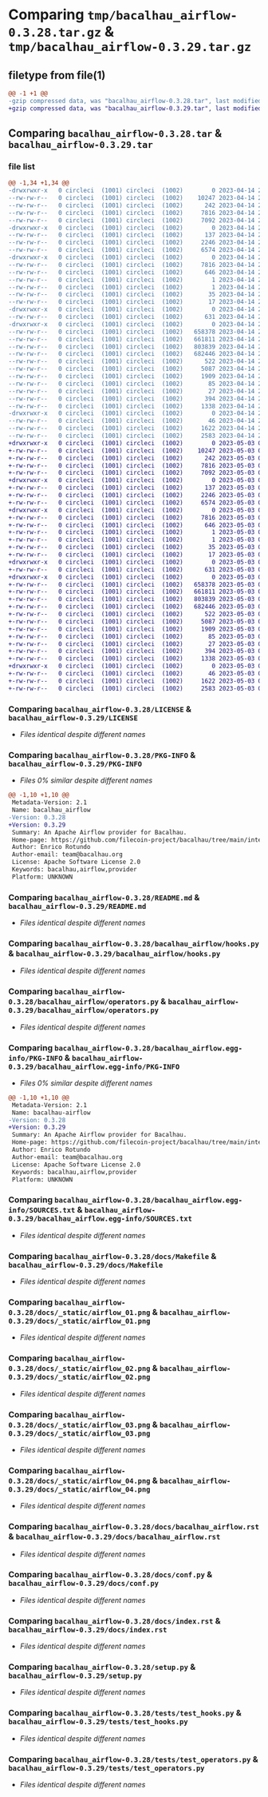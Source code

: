 # Comparing `tmp/bacalhau_airflow-0.3.28.tar.gz` & `tmp/bacalhau_airflow-0.3.29.tar.gz`

## filetype from file(1)

```diff
@@ -1 +1 @@
-gzip compressed data, was "bacalhau_airflow-0.3.28.tar", last modified: Fri Apr 14 23:57:14 2023, max compression
+gzip compressed data, was "bacalhau_airflow-0.3.29.tar", last modified: Wed May  3 01:57:38 2023, max compression
```

## Comparing `bacalhau_airflow-0.3.28.tar` & `bacalhau_airflow-0.3.29.tar`

### file list

```diff
@@ -1,34 +1,34 @@
-drwxrwxr-x   0 circleci  (1001) circleci  (1002)        0 2023-04-14 23:57:14.518700 bacalhau_airflow-0.3.28/
--rw-rw-r--   0 circleci  (1001) circleci  (1002)    10247 2023-04-14 23:56:03.000000 bacalhau_airflow-0.3.28/LICENSE
--rw-rw-r--   0 circleci  (1001) circleci  (1002)      242 2023-04-14 23:56:03.000000 bacalhau_airflow-0.3.28/MANIFEST.in
--rw-rw-r--   0 circleci  (1001) circleci  (1002)     7816 2023-04-14 23:57:14.518700 bacalhau_airflow-0.3.28/PKG-INFO
--rw-rw-r--   0 circleci  (1001) circleci  (1002)     7092 2023-04-14 23:56:03.000000 bacalhau_airflow-0.3.28/README.md
-drwxrwxr-x   0 circleci  (1001) circleci  (1002)        0 2023-04-14 23:57:14.514700 bacalhau_airflow-0.3.28/bacalhau_airflow/
--rw-rw-r--   0 circleci  (1001) circleci  (1002)      137 2023-04-14 23:56:03.000000 bacalhau_airflow-0.3.28/bacalhau_airflow/__init__.py
--rw-rw-r--   0 circleci  (1001) circleci  (1002)     2246 2023-04-14 23:56:03.000000 bacalhau_airflow-0.3.28/bacalhau_airflow/hooks.py
--rw-rw-r--   0 circleci  (1001) circleci  (1002)     6574 2023-04-14 23:56:03.000000 bacalhau_airflow-0.3.28/bacalhau_airflow/operators.py
-drwxrwxr-x   0 circleci  (1001) circleci  (1002)        0 2023-04-14 23:57:14.514700 bacalhau_airflow-0.3.28/bacalhau_airflow.egg-info/
--rw-rw-r--   0 circleci  (1001) circleci  (1002)     7816 2023-04-14 23:57:14.000000 bacalhau_airflow-0.3.28/bacalhau_airflow.egg-info/PKG-INFO
--rw-rw-r--   0 circleci  (1001) circleci  (1002)      646 2023-04-14 23:57:14.000000 bacalhau_airflow-0.3.28/bacalhau_airflow.egg-info/SOURCES.txt
--rw-rw-r--   0 circleci  (1001) circleci  (1002)        1 2023-04-14 23:57:14.000000 bacalhau_airflow-0.3.28/bacalhau_airflow.egg-info/dependency_links.txt
--rw-rw-r--   0 circleci  (1001) circleci  (1002)        1 2023-04-14 23:57:14.000000 bacalhau_airflow-0.3.28/bacalhau_airflow.egg-info/not-zip-safe
--rw-rw-r--   0 circleci  (1001) circleci  (1002)       35 2023-04-14 23:57:14.000000 bacalhau_airflow-0.3.28/bacalhau_airflow.egg-info/requires.txt
--rw-rw-r--   0 circleci  (1001) circleci  (1002)       17 2023-04-14 23:57:14.000000 bacalhau_airflow-0.3.28/bacalhau_airflow.egg-info/top_level.txt
-drwxrwxr-x   0 circleci  (1001) circleci  (1002)        0 2023-04-14 23:57:14.514700 bacalhau_airflow-0.3.28/docs/
--rw-rw-r--   0 circleci  (1001) circleci  (1002)      631 2023-04-14 23:56:03.000000 bacalhau_airflow-0.3.28/docs/Makefile
-drwxrwxr-x   0 circleci  (1001) circleci  (1002)        0 2023-04-14 23:57:14.518700 bacalhau_airflow-0.3.28/docs/_static/
--rw-rw-r--   0 circleci  (1001) circleci  (1002)   658378 2023-04-14 23:56:03.000000 bacalhau_airflow-0.3.28/docs/_static/airflow_01.png
--rw-rw-r--   0 circleci  (1001) circleci  (1002)   661811 2023-04-14 23:56:03.000000 bacalhau_airflow-0.3.28/docs/_static/airflow_02.png
--rw-rw-r--   0 circleci  (1001) circleci  (1002)   803839 2023-04-14 23:56:03.000000 bacalhau_airflow-0.3.28/docs/_static/airflow_03.png
--rw-rw-r--   0 circleci  (1001) circleci  (1002)   682446 2023-04-14 23:56:03.000000 bacalhau_airflow-0.3.28/docs/_static/airflow_04.png
--rw-rw-r--   0 circleci  (1001) circleci  (1002)      522 2023-04-14 23:56:03.000000 bacalhau_airflow-0.3.28/docs/bacalhau_airflow.rst
--rw-rw-r--   0 circleci  (1001) circleci  (1002)     5087 2023-04-14 23:56:03.000000 bacalhau_airflow-0.3.28/docs/conf.py
--rw-rw-r--   0 circleci  (1001) circleci  (1002)     1909 2023-04-14 23:56:03.000000 bacalhau_airflow-0.3.28/docs/index.rst
--rw-rw-r--   0 circleci  (1001) circleci  (1002)       85 2023-04-14 23:56:03.000000 bacalhau_airflow-0.3.28/docs/modules.rst
--rw-rw-r--   0 circleci  (1001) circleci  (1002)       27 2023-04-14 23:56:03.000000 bacalhau_airflow-0.3.28/docs/readme.rst
--rw-rw-r--   0 circleci  (1001) circleci  (1002)      394 2023-04-14 23:57:14.518700 bacalhau_airflow-0.3.28/setup.cfg
--rw-rw-r--   0 circleci  (1001) circleci  (1002)     1338 2023-04-14 23:56:03.000000 bacalhau_airflow-0.3.28/setup.py
-drwxrwxr-x   0 circleci  (1001) circleci  (1002)        0 2023-04-14 23:57:14.518700 bacalhau_airflow-0.3.28/tests/
--rw-rw-r--   0 circleci  (1001) circleci  (1002)       46 2023-04-14 23:56:03.000000 bacalhau_airflow-0.3.28/tests/__init__.py
--rw-rw-r--   0 circleci  (1001) circleci  (1002)     1622 2023-04-14 23:56:03.000000 bacalhau_airflow-0.3.28/tests/test_hooks.py
--rw-rw-r--   0 circleci  (1001) circleci  (1002)     2583 2023-04-14 23:56:03.000000 bacalhau_airflow-0.3.28/tests/test_operators.py
+drwxrwxr-x   0 circleci  (1001) circleci  (1002)        0 2023-05-03 01:57:38.294588 bacalhau_airflow-0.3.29/
+-rw-rw-r--   0 circleci  (1001) circleci  (1002)    10247 2023-05-03 01:56:25.000000 bacalhau_airflow-0.3.29/LICENSE
+-rw-rw-r--   0 circleci  (1001) circleci  (1002)      242 2023-05-03 01:56:25.000000 bacalhau_airflow-0.3.29/MANIFEST.in
+-rw-rw-r--   0 circleci  (1001) circleci  (1002)     7816 2023-05-03 01:57:38.294588 bacalhau_airflow-0.3.29/PKG-INFO
+-rw-rw-r--   0 circleci  (1001) circleci  (1002)     7092 2023-05-03 01:56:25.000000 bacalhau_airflow-0.3.29/README.md
+drwxrwxr-x   0 circleci  (1001) circleci  (1002)        0 2023-05-03 01:57:38.290588 bacalhau_airflow-0.3.29/bacalhau_airflow/
+-rw-rw-r--   0 circleci  (1001) circleci  (1002)      137 2023-05-03 01:56:25.000000 bacalhau_airflow-0.3.29/bacalhau_airflow/__init__.py
+-rw-rw-r--   0 circleci  (1001) circleci  (1002)     2246 2023-05-03 01:56:25.000000 bacalhau_airflow-0.3.29/bacalhau_airflow/hooks.py
+-rw-rw-r--   0 circleci  (1001) circleci  (1002)     6574 2023-05-03 01:56:25.000000 bacalhau_airflow-0.3.29/bacalhau_airflow/operators.py
+drwxrwxr-x   0 circleci  (1001) circleci  (1002)        0 2023-05-03 01:57:38.290588 bacalhau_airflow-0.3.29/bacalhau_airflow.egg-info/
+-rw-rw-r--   0 circleci  (1001) circleci  (1002)     7816 2023-05-03 01:57:38.000000 bacalhau_airflow-0.3.29/bacalhau_airflow.egg-info/PKG-INFO
+-rw-rw-r--   0 circleci  (1001) circleci  (1002)      646 2023-05-03 01:57:38.000000 bacalhau_airflow-0.3.29/bacalhau_airflow.egg-info/SOURCES.txt
+-rw-rw-r--   0 circleci  (1001) circleci  (1002)        1 2023-05-03 01:57:38.000000 bacalhau_airflow-0.3.29/bacalhau_airflow.egg-info/dependency_links.txt
+-rw-rw-r--   0 circleci  (1001) circleci  (1002)        1 2023-05-03 01:57:38.000000 bacalhau_airflow-0.3.29/bacalhau_airflow.egg-info/not-zip-safe
+-rw-rw-r--   0 circleci  (1001) circleci  (1002)       35 2023-05-03 01:57:38.000000 bacalhau_airflow-0.3.29/bacalhau_airflow.egg-info/requires.txt
+-rw-rw-r--   0 circleci  (1001) circleci  (1002)       17 2023-05-03 01:57:38.000000 bacalhau_airflow-0.3.29/bacalhau_airflow.egg-info/top_level.txt
+drwxrwxr-x   0 circleci  (1001) circleci  (1002)        0 2023-05-03 01:57:38.290588 bacalhau_airflow-0.3.29/docs/
+-rw-rw-r--   0 circleci  (1001) circleci  (1002)      631 2023-05-03 01:56:25.000000 bacalhau_airflow-0.3.29/docs/Makefile
+drwxrwxr-x   0 circleci  (1001) circleci  (1002)        0 2023-05-03 01:57:38.290588 bacalhau_airflow-0.3.29/docs/_static/
+-rw-rw-r--   0 circleci  (1001) circleci  (1002)   658378 2023-05-03 01:56:25.000000 bacalhau_airflow-0.3.29/docs/_static/airflow_01.png
+-rw-rw-r--   0 circleci  (1001) circleci  (1002)   661811 2023-05-03 01:56:25.000000 bacalhau_airflow-0.3.29/docs/_static/airflow_02.png
+-rw-rw-r--   0 circleci  (1001) circleci  (1002)   803839 2023-05-03 01:56:25.000000 bacalhau_airflow-0.3.29/docs/_static/airflow_03.png
+-rw-rw-r--   0 circleci  (1001) circleci  (1002)   682446 2023-05-03 01:56:25.000000 bacalhau_airflow-0.3.29/docs/_static/airflow_04.png
+-rw-rw-r--   0 circleci  (1001) circleci  (1002)      522 2023-05-03 01:56:25.000000 bacalhau_airflow-0.3.29/docs/bacalhau_airflow.rst
+-rw-rw-r--   0 circleci  (1001) circleci  (1002)     5087 2023-05-03 01:56:25.000000 bacalhau_airflow-0.3.29/docs/conf.py
+-rw-rw-r--   0 circleci  (1001) circleci  (1002)     1909 2023-05-03 01:56:25.000000 bacalhau_airflow-0.3.29/docs/index.rst
+-rw-rw-r--   0 circleci  (1001) circleci  (1002)       85 2023-05-03 01:56:25.000000 bacalhau_airflow-0.3.29/docs/modules.rst
+-rw-rw-r--   0 circleci  (1001) circleci  (1002)       27 2023-05-03 01:56:25.000000 bacalhau_airflow-0.3.29/docs/readme.rst
+-rw-rw-r--   0 circleci  (1001) circleci  (1002)      394 2023-05-03 01:57:38.294588 bacalhau_airflow-0.3.29/setup.cfg
+-rw-rw-r--   0 circleci  (1001) circleci  (1002)     1338 2023-05-03 01:56:25.000000 bacalhau_airflow-0.3.29/setup.py
+drwxrwxr-x   0 circleci  (1001) circleci  (1002)        0 2023-05-03 01:57:38.294588 bacalhau_airflow-0.3.29/tests/
+-rw-rw-r--   0 circleci  (1001) circleci  (1002)       46 2023-05-03 01:56:25.000000 bacalhau_airflow-0.3.29/tests/__init__.py
+-rw-rw-r--   0 circleci  (1001) circleci  (1002)     1622 2023-05-03 01:56:25.000000 bacalhau_airflow-0.3.29/tests/test_hooks.py
+-rw-rw-r--   0 circleci  (1001) circleci  (1002)     2583 2023-05-03 01:56:25.000000 bacalhau_airflow-0.3.29/tests/test_operators.py
```

### Comparing `bacalhau_airflow-0.3.28/LICENSE` & `bacalhau_airflow-0.3.29/LICENSE`

 * *Files identical despite different names*

### Comparing `bacalhau_airflow-0.3.28/PKG-INFO` & `bacalhau_airflow-0.3.29/PKG-INFO`

 * *Files 0% similar despite different names*

```diff
@@ -1,10 +1,10 @@
 Metadata-Version: 2.1
 Name: bacalhau_airflow
-Version: 0.3.28
+Version: 0.3.29
 Summary: An Apache Airflow provider for Bacalhau.
 Home-page: https://github.com/filecoin-project/bacalhau/tree/main/integration/airflow
 Author: Enrico Rotundo
 Author-email: team@bacalhau.org
 License: Apache Software License 2.0
 Keywords: bacalhau,airflow,provider
 Platform: UNKNOWN
```

### Comparing `bacalhau_airflow-0.3.28/README.md` & `bacalhau_airflow-0.3.29/README.md`

 * *Files identical despite different names*

### Comparing `bacalhau_airflow-0.3.28/bacalhau_airflow/hooks.py` & `bacalhau_airflow-0.3.29/bacalhau_airflow/hooks.py`

 * *Files identical despite different names*

### Comparing `bacalhau_airflow-0.3.28/bacalhau_airflow/operators.py` & `bacalhau_airflow-0.3.29/bacalhau_airflow/operators.py`

 * *Files identical despite different names*

### Comparing `bacalhau_airflow-0.3.28/bacalhau_airflow.egg-info/PKG-INFO` & `bacalhau_airflow-0.3.29/bacalhau_airflow.egg-info/PKG-INFO`

 * *Files 0% similar despite different names*

```diff
@@ -1,10 +1,10 @@
 Metadata-Version: 2.1
 Name: bacalhau-airflow
-Version: 0.3.28
+Version: 0.3.29
 Summary: An Apache Airflow provider for Bacalhau.
 Home-page: https://github.com/filecoin-project/bacalhau/tree/main/integration/airflow
 Author: Enrico Rotundo
 Author-email: team@bacalhau.org
 License: Apache Software License 2.0
 Keywords: bacalhau,airflow,provider
 Platform: UNKNOWN
```

### Comparing `bacalhau_airflow-0.3.28/bacalhau_airflow.egg-info/SOURCES.txt` & `bacalhau_airflow-0.3.29/bacalhau_airflow.egg-info/SOURCES.txt`

 * *Files identical despite different names*

### Comparing `bacalhau_airflow-0.3.28/docs/Makefile` & `bacalhau_airflow-0.3.29/docs/Makefile`

 * *Files identical despite different names*

### Comparing `bacalhau_airflow-0.3.28/docs/_static/airflow_01.png` & `bacalhau_airflow-0.3.29/docs/_static/airflow_01.png`

 * *Files identical despite different names*

### Comparing `bacalhau_airflow-0.3.28/docs/_static/airflow_02.png` & `bacalhau_airflow-0.3.29/docs/_static/airflow_02.png`

 * *Files identical despite different names*

### Comparing `bacalhau_airflow-0.3.28/docs/_static/airflow_03.png` & `bacalhau_airflow-0.3.29/docs/_static/airflow_03.png`

 * *Files identical despite different names*

### Comparing `bacalhau_airflow-0.3.28/docs/_static/airflow_04.png` & `bacalhau_airflow-0.3.29/docs/_static/airflow_04.png`

 * *Files identical despite different names*

### Comparing `bacalhau_airflow-0.3.28/docs/bacalhau_airflow.rst` & `bacalhau_airflow-0.3.29/docs/bacalhau_airflow.rst`

 * *Files identical despite different names*

### Comparing `bacalhau_airflow-0.3.28/docs/conf.py` & `bacalhau_airflow-0.3.29/docs/conf.py`

 * *Files identical despite different names*

### Comparing `bacalhau_airflow-0.3.28/docs/index.rst` & `bacalhau_airflow-0.3.29/docs/index.rst`

 * *Files identical despite different names*

### Comparing `bacalhau_airflow-0.3.28/setup.py` & `bacalhau_airflow-0.3.29/setup.py`

 * *Files identical despite different names*

### Comparing `bacalhau_airflow-0.3.28/tests/test_hooks.py` & `bacalhau_airflow-0.3.29/tests/test_hooks.py`

 * *Files identical despite different names*

### Comparing `bacalhau_airflow-0.3.28/tests/test_operators.py` & `bacalhau_airflow-0.3.29/tests/test_operators.py`

 * *Files identical despite different names*

